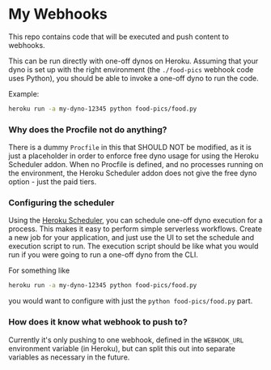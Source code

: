 My Webhooks
===========

This repo contains code that will be executed and push content to webhooks. 

This can be run directly with one-off dynos on Heroku. Assuming that your
dyno is set up with the right environment (the `./food-pics` webhook code
uses Python), you should be able to invoke a one-off dyno to run the code.

Example:
```bash
heroku run -a my-dyno-12345 python food-pics/food.py
```

### Why does the Procfile not do anything?
There is a dummy `Procfile` in this that SHOULD NOT be modified, as it is just a
placeholder in order to enforce free dyno usage for using the Heroku Scheduler 
addon. When no Procfile is defined, and no processes running on the environment,
the Heroku Scheduler addon does not give the free dyno option - just the paid 
tiers.

### Configuring the scheduler
Using the [Heroku Scheduler](https://devcenter.heroku.com/articles/scheduler), you
can schedule one-off dyno execution for a process. This makes it easy to perform
simple serverless workflows. Create a new job for your application, and just use
the UI to set the schedule and execution script to run. The execution script should
be like what you would run if you were going to run a one-off dyno from the CLI.

For something like
```bash
heroku run -a my-dyno-12345 python food-pics/food.py
```
you would want to configure with just the `python food-pics/food.py` part.

### How does it know what webhook to push to?
Currently it's only pushing to one webhook, defined in the `WEBHOOK_URL` 
environment variable (in Heroku), but can split this out into separate
variables as necessary in the future.
